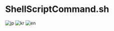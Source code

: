 # ShellScriptCommand.sh

![jp](https://github.com/DokBak/DokBak_Shell_CMD/assets/49749138/768a2ef6-cf9c-4ce2-a9c0-e74930386de5)
![kr](https://github.com/DokBak/DokBak_Shell_CMD/assets/49749138/eabd3d63-6133-46bc-8209-01f395c8e0f5)
![en](https://github.com/DokBak/DokBak_Shell_CMD/assets/49749138/4a9b2028-6fb8-4bc1-98b0-f768f504fbfd)
